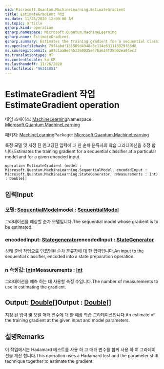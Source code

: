 ```yaml
---
uid: Microsoft.Quantum.MachineLearning.EstimateGradient
title: EstimateGradient 작업
ms.date: 11/25/2020 12:00:00 AM
ms.topic: article
qsharp.kind: operation
qsharp.namespace: Microsoft.Quantum.MachineLearning
qsharp.name: EstimateGradient
qsharp.summary: Estimates the training gradient for a sequential classifier at a particular model and for a given encoded input.
ms.openlocfilehash: 79f4abdf131509d4948a3c114e631118329f88d8
ms.sourcegitcommit: a87c1aa8e7453360025e47ba614f25b02ea84ec3
ms.translationtype: MT
ms.contentlocale: ko-KR
ms.lasthandoff: 11/26/2020
ms.locfileid: "96211851"
---
```

# <a name="estimategradient-operation"></a><span data-ttu-id="dc5b0-102">EstimateGradient 작업</span><span class="sxs-lookup"><span data-stu-id="dc5b0-102">EstimateGradient operation</span></span>

<span data-ttu-id="dc5b0-103">네임 스페이스: [MachineLearning](xref:Microsoft.Quantum.MachineLearning)</span><span class="sxs-lookup"><span data-stu-id="dc5b0-103">Namespace: [Microsoft.Quantum.MachineLearning](xref:Microsoft.Quantum.MachineLearning)</span></span>

<span data-ttu-id="dc5b0-104">패키지: [MachineLearning](https://nuget.org/packages/Microsoft.Quantum.MachineLearning)</span><span class="sxs-lookup"><span data-stu-id="dc5b0-104">Package: [Microsoft.Quantum.MachineLearning](https://nuget.org/packages/Microsoft.Quantum.MachineLearning)</span></span>


<span data-ttu-id="dc5b0-105">특정 모델 및 지정 된 인코딩된 입력에 대 한 순차 분류자의 학습 그라데이션을 추정 합니다.</span><span class="sxs-lookup"><span data-stu-id="dc5b0-105">Estimates the training gradient for a sequential classifier at a particular model and for a given encoded input.</span></span>

```qsharp
operation EstimateGradient (model : Microsoft.Quantum.MachineLearning.SequentialModel, encodedInput : Microsoft.Quantum.MachineLearning.StateGenerator, nMeasurements : Int) : Double[]
```


## <a name="input"></a><span data-ttu-id="dc5b0-106">입력</span><span class="sxs-lookup"><span data-stu-id="dc5b0-106">Input</span></span>

### <a name="model--sequentialmodel"></a><span data-ttu-id="dc5b0-107">모델: [SequentialModel](xref:Microsoft.Quantum.MachineLearning.SequentialModel)</span><span class="sxs-lookup"><span data-stu-id="dc5b0-107">model : [SequentialModel](xref:Microsoft.Quantum.MachineLearning.SequentialModel)</span></span>

<span data-ttu-id="dc5b0-108">그라데이션을 예상할 순차 모델입니다.</span><span class="sxs-lookup"><span data-stu-id="dc5b0-108">The sequential model whose gradient is to be estimated.</span></span>


### <a name="encodedinput--stategenerator"></a><span data-ttu-id="dc5b0-109">encodedInput: [Stategenerator](xref:Microsoft.Quantum.MachineLearning.StateGenerator)</span><span class="sxs-lookup"><span data-stu-id="dc5b0-109">encodedInput : [StateGenerator](xref:Microsoft.Quantum.MachineLearning.StateGenerator)</span></span>

<span data-ttu-id="dc5b0-110">상태 준비 작업으로 인코딩된 순차 분류자에 대 한 입력입니다.</span><span class="sxs-lookup"><span data-stu-id="dc5b0-110">An input to the sequential classifier, encoded into a state preparation operation.</span></span>


### <a name="nmeasurements--int"></a><span data-ttu-id="dc5b0-111">n 측정값: [Int](xref:microsoft.quantum.lang-ref.int)</span><span class="sxs-lookup"><span data-stu-id="dc5b0-111">nMeasurements : [Int](xref:microsoft.quantum.lang-ref.int)</span></span>

<span data-ttu-id="dc5b0-112">그라데이션을 예측 하는 데 사용할 측정 수입니다.</span><span class="sxs-lookup"><span data-stu-id="dc5b0-112">The number of measurements to use in estimating the gradient.</span></span>



## <a name="output--double"></a><span data-ttu-id="dc5b0-113">Output: [Double](xref:microsoft.quantum.lang-ref.double)[]</span><span class="sxs-lookup"><span data-stu-id="dc5b0-113">Output : [Double](xref:microsoft.quantum.lang-ref.double)[]</span></span>

<span data-ttu-id="dc5b0-114">지정 된 입력 및 모델 매개 변수에 대 한 예상 학습 그라데이션입니다.</span><span class="sxs-lookup"><span data-stu-id="dc5b0-114">An estimate of the training gradient at the given input and model parameters.</span></span>

## <a name="remarks"></a><span data-ttu-id="dc5b0-115">설명</span><span class="sxs-lookup"><span data-stu-id="dc5b0-115">Remarks</span></span>

<span data-ttu-id="dc5b0-116">이 작업에서는 Hadamard 테스트를 사용 하 고 매개 변수를 함께 사용 하 여 그라데이션을 계산 합니다.</span><span class="sxs-lookup"><span data-stu-id="dc5b0-116">This operation uses a Hadamard test and the parameter shift technique together to estimate the gradient.</span></span>